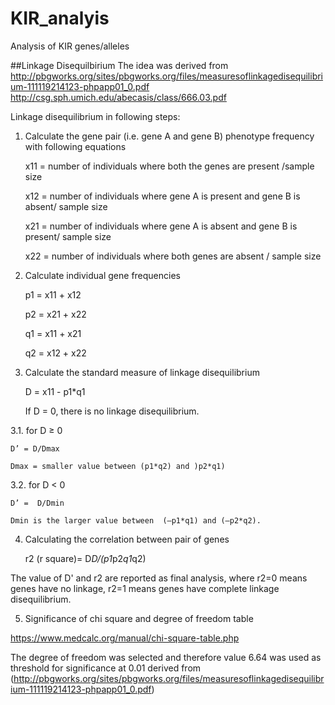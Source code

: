 # KIR_analyis
Analysis of KIR genes/alleles 

##Linkage Disequilbirium 
The idea was derived from
http://pbgworks.org/sites/pbgworks.org/files/measuresoflinkagedisequilibrium-111119214123-phpapp01_0.pdf
http://csg.sph.umich.edu/abecasis/class/666.03.pdf


Linkage disequilibrium in following steps:
1. Calculate the gene pair (i.e. gene A and gene B) phenotype frequency with following equations

	x11 = number of individuals where both the genes are present /sample size

	x12 = number of individuals where gene A is present and gene B is absent/ sample size

	x21 = number of individuals where gene A is absent and gene B is present/ sample size

	x22 = number of individuals where both genes are absent / sample size

2. Calculate individual gene frequencies 

	p1 = x11 + x12

	p2 = x21 + x22

	q1 = x11 + x21

	q2 = x12 + x22

3. Calculate the standard measure of linkage disequilibrium 

	D = x11 - p1*q1

	If D = 0, there is no linkage disequilibrium. 


3.1. for D  ≥  0 

	D’ = D/Dmax

	Dmax = smaller value between (p1*q2) and )p2*q1)


3.2. for D < 0

	D’ =  D/Dmin

	Dmin is the larger value between  (–p1*q1) and (–p2*q2). 

4. Calculating the correlation between pair of genes

	r2 (r square)= D*D/(p1*p2*q1*q2)


The value of D' and r2 are reported as final analysis, where r2=0 means genes have no linkage, r2=1 means genes have complete linkage disequilibrium. 


5. Significance of chi square and degree of freedom table 

https://www.medcalc.org/manual/chi-square-table.php

The degree of freedom was selected and therefore value 6.64 was used as threshold for significance at 0.01
derived from (http://pbgworks.org/sites/pbgworks.org/files/measuresoflinkagedisequilibrium-111119214123-phpapp01_0.pdf)
